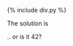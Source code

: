 ---
---

<py-script output="out">
{% include div.py %}
</py-script>

The solution is <div id="out"></div>.. or is it 42?